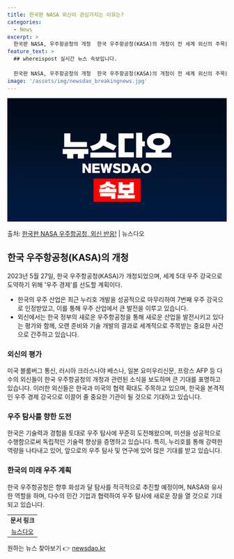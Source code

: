 ```yaml
---
title: 한국판 NASA 외신이 관심가지는 이유는?
categories:
  - News
excerpt: >
  한국판 NASA, 우주항공청의 개청  한국 우주항공청(KASA)의 개청이 전 세계 외신의 주목을 받고 있습니…
feature_text: >
  ## whereispost 실시간 뉴스 속보입니다.

  한국판 NASA, 우주항공청의 개청  한국 우주항공청(KASA)의 개청이 전 세계 외신의 주목을 받고 있습니…
image: '/assets/img/newsdao_breakingnews.jpg'
---
```


![뉴스다오 속보](/assets/img/newsdao_breakingnews.jpg)

<p>출처: <a href="https://newsdao.kr/4562" rel="dofollow">한국판 NASA 우주항공청, 외신 반응!</a> | 뉴스다오</p>

<h2 data-ke-size="size26">한국 우주항공청(KASA)의 개청</h2>
<p data-ke-size="size16">2023년 5월 27일, 한국 우주항공청(KASA)가 개청되었으며, 세계 5대 우주 강국으로 도약하기 위해 '우주 경제'를 선도할 계획이다.</p>
<ul>
	<li>한국의 우주 산업은 최근 누리호 개발을 성공적으로 마무리하여 7번째 우주 강국으로 인정받았고, 이를 통해 우주 산업에서 큰 발전을 이루고 있습니다.</li>
	<li>외신에서는 한국 정부의 새로운 우주항공청을 통해 새로운 산업을 발전시키고 있다는 평가와 함께, 오랜 준비와 기술 개발의 결과로 세계적으로 주목받는 중요한 사건으로 간주하고 있습니다.</li>
</ul>
<h3>외신의 평가</h3>
<p data-ke-size="size16">미국 블룸버그 통신, 러시아 크라스나야 베스나, 일본 요미우리신문, 프랑스 AFP 등 다수의 외신들이 한국 우주항공청의 개청과 관련된 소식을 보도하며 큰 기대를 표명하고 있습니다. 이러한 외신들은 한국과 미국의 협력 확대도 주목하고 있으며, 한국을 본격적인 우주 경제 강국으로 이끌어 줄 중요한 기관이 될 것으로 기대하고 있습니다.</p>
<h3>우주 탐사를 향한 도전</h3>
<p data-ke-size="size16">한국은 기술력과 경험을 토대로 우주 탐사에 꾸준히 도전해왔으며, 미션을 성공적으로 수행함으로써 독립적인 기술력 향상을 증명하고 있습니다. 특히, 누리호를 통해 강력한 역량을 나타내고 있어, 앞으로의 우주 탐사 및 연구에 있어 많은 기대를 받고 있습니다.</p>
<h3>한국의 미래 우주 계획</h3>
<p data-ke-size="size16">한국 우주항공청은 향후 화성과 달 탐사를 적극적으로 추진할 예정이며, NASA와 유사한 역할을 하며, 다수의 민간 기업과 협력하여 우주 탐사에 새로운 장을 열 것으로 기대되고 있습니다.</p>
<table>
	<tbody>
		<tr>
			<td style="text-align: center; height: 17px;"><b>문서 링크</b></td>
		</tr>
		<tr>
			<td style="text-align: center; height: 17px;"><a href="https://newsdao.kr/4562">뉴스다오</a></td>
		</tr>
	</tbody>
</table> 

원하는 뉴스 찾아보기 👉 <a href="https://newsdao.kr" rel="dofollow">newsdao.kr</a>


